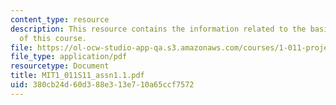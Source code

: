 ```yaml
---
content_type: resource
description: This resource contains the information related to the basic concepts
  of this course.
file: https://ol-ocw-studio-app-qa.s3.amazonaws.com/courses/1-011-project-evaluation-spring-2011/380cb24d60d388e313e710a65ccf7572_MIT1_011S11_assn1.1.pdf
file_type: application/pdf
resourcetype: Document
title: MIT1_011S11_assn1.1.pdf
uid: 380cb24d-60d3-88e3-13e7-10a65ccf7572
---
```

